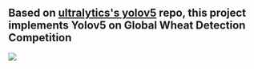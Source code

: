 ## Based on [ultralytics's yolov5](https://github.com/ultralytics/yolov5) repo, this project implements Yolov5 on Global Wheat Detection Competition

![]('train_batch2.jpg'?raw=True)
